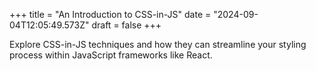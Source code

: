 +++
title = "An Introduction to CSS-in-JS"
date = "2024-09-04T12:05:49.573Z"
draft = false
+++

Explore CSS-in-JS techniques and how they can streamline your styling process within JavaScript frameworks like React.
        